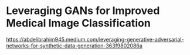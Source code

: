 # Leveraging GANs for Improved Medical Image Classification
https://abdelibrahim945.medium.com/leveraging-generative-adversarial-networks-for-synthetic-data-generation-363f9802086a
